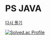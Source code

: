 # PS JAVA

[다시 풀기](https://www.acmicpc.net/workbook/view/14020)

[![Solved.ac Profile](http://mazassumnida.wtf/api/v2/generate_badge?boj=thswlals219)](https://solved.ac/thswlals219/)
